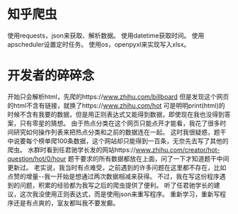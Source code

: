# 知乎爬虫
使用requests，json来获取、解析数据。
使用datetime获取时间。
使用apscheduler设置定时任务。
使用os，openpyxl来实现写入xlsx。

# 开发者的碎碎念
开始只会解析html，先爬的https://www.zhihu.com/billboard
但是发现这个网页的html不含有链接，就换了https://www.zhihu.com/hot
可是明明print(html)的时候不含有我要的数据，但是用正则表达式又能得到数据，即使现在我也没得到答案，只有零星的猜想。
由于热点分类在这个网页只能点开才能看，我花了很多时间研究如何操作列表来把热点分类和之前的数据连在一起。
这时我很疑惑，题干中说要每个榜单爬100条数据，这个网站却只能得到一百条，无奈先去写了其他的爬虫。
水群时看到任君驰学长发的网站https://www.zhihu.com/creator/hot-question/hot/0/hour
题干要求的所有数据都放在上面，问了一下才知道题干中间更新过。
老实说，我当时有点难受，之前遇到的许多问题在这里都不存在，比如点赞的增量--我一开始是想通过两次数据相减来获得。
不过，我在写这份程序遇到的问题，积累的经验都为我写之后的爬虫提供了便利。
听了任君驰学长的建议，这次我没使用正则表达式，而是使用json来重写程序。
重新学习，重新写程序还是有点爽的，室友都叫我不要发癫。

